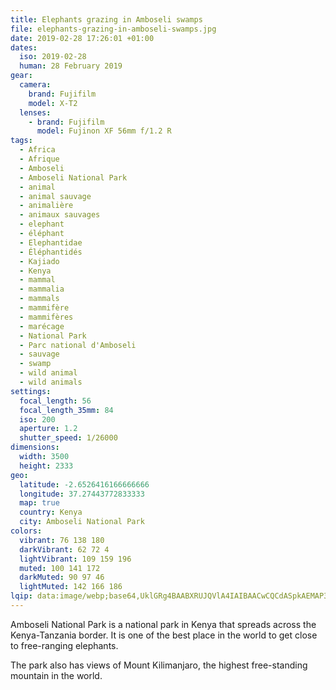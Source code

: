 ```yaml
---
title: Elephants grazing in Amboseli swamps
file: elephants-grazing-in-amboseli-swamps.jpg
date: 2019-02-28 17:26:01 +01:00
dates:
  iso: 2019-02-28
  human: 28 February 2019
gear:
  camera:
    brand: Fujifilm
    model: X-T2
  lenses:
    - brand: Fujifilm
      model: Fujinon XF 56mm f/1.2 R
tags:
  - Africa
  - Afrique
  - Amboseli
  - Amboseli National Park
  - animal
  - animal sauvage
  - animalière
  - animaux sauvages
  - elephant
  - éléphant
  - Elephantidae
  - Éléphantidés
  - Kajiado
  - Kenya
  - mammal
  - mammalia
  - mammals
  - mammifère
  - mammifères
  - marécage
  - National Park
  - Parc national d'Amboseli
  - sauvage
  - swamp
  - wild animal
  - wild animals
settings:
  focal_length: 56
  focal_length_35mm: 84
  iso: 200
  aperture: 1.2
  shutter_speed: 1/26000
dimensions:
  width: 3500
  height: 2333
geo:
  latitude: -2.6526416166666666
  longitude: 37.27443772833333
  map: true
  country: Kenya
  city: Amboseli National Park
colors:
  vibrant: 76 138 180
  darkVibrant: 62 72 4
  lightVibrant: 109 159 196
  muted: 100 141 172
  darkMuted: 90 97 46
  lightMuted: 142 166 186
lqip: data:image/webp;base64,UklGRg4BAABXRUJQVlA4IAIBAACwCQCdASpkAEMAP3Gsxl00uDEzLNJMkwAuCWMGfAQB2ZBawla6cRkxxuN3sKVUyMuQZuBEPYAXVRxRHwBmzotQYtlr5kuRmy7uQ2YvPCizj4JJ7w/OAAD6Ke88GWp3/pLoWioxHZB/bTGEjFIok5/qxysTtHmpAYR1BBtd6aSLYeK1N7h2R5d3AZAHBI5wejtm34q1Ln7A8tzTTzp14vLuGQNk7N/SNFpI23EUenJTVQKslqlp4ubm8CiD656D7d8T6lCfATUEzgnZTNL13rjZrDhiG/Nt0rT9cTA9Q1YXUBVRtX6cHZKWZWH3zx7AMGCCX7SINswIDB3IxMtWe44gAAA=
---
```


Amboseli National Park is a national park in Kenya that spreads across the Kenya-Tanzania border. It is one of the best place in the world to get close to free-ranging elephants.

The park also has views of Mount Kilimanjaro, the highest free-standing mountain in the world.
